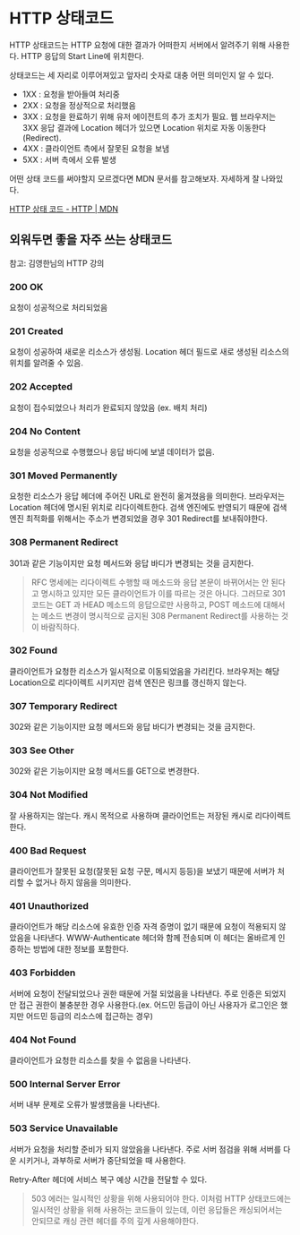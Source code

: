 # HTTP 상태코드
HTTP 상태코드는 HTTP 요청에 대한 결과가 어떠한지 서버에서 알려주기 위해 사용한다. HTTP 응답의 Start Line에 위치한다.

상태코드는 세 자리로 이루어져있고 앞자리 숫자로 대충 어떤 의미인지 알 수 있다.
* 1XX : 요청을 받아들여 처리중
* 2XX : 요청을 정상적으로 처리했음
* 3XX :  요청을 완료하기 위해 유저 에이전트의 추가 조치가 필요. 웹 브라우저는 3XX 응답 결과에 Location 헤더가 있으면 Location 위치로 자동 이동한다(Redirect).
* 4XX : 클라이언트 측에서 잘못된 요청을 보냄
* 5XX : 서버 측에서 오류 발생

어떤 상태 코드를 써야할지 모르겠다면 MDN 문서를 참고해보자. 자세하게 잘 나와있다.

[HTTP 상태 코드 - HTTP | MDN](https://developer.mozilla.org/ko/docs/Web/HTTP/Status)

## 외워두면 좋을 자주 쓰는 상태코드
참고: 김영한님의 HTTP 강의

### 200 OK
요청이 성공적으로 처리되었음

### 201 Created
요청이 성공하여 새로운 리소스가 생성됨. Location 헤더 필드로 새로 생성된 리소스의 위치를 알려줄 수 있음.

### 202 Accepted
요청이 접수되었으나 처리가 완료되지 않았음 (ex. 배치 처리)

### 204 No Content
요청을 성공적으로 수행했으나 응답 바디에 보낼 데이터가 없음.

### 301 Moved Permanently
요청한 리소스가 응답 헤더에 주어진 URL로 완전히 옮겨졌음을 의미한다. 브라우저는 Location 헤더에 명시된 위치로 리다이렉트한다. 검색 엔진에도 반영되기 때문에 검색 엔진 최적화를 위해서는 주소가 변경되었을 경우 301 Redirect를 보내줘야한다.

### 308 Permanent Redirect
301과 같은 기능이지만 요청 메서드와 응답 바디가 변경되는 것을 금지한다.

> RFC 명세에는 리다이렉트 수행할 때 메소드와 응답 본문이 바뀌어서는 안 된다고 명시하고 있지만 모든 클라이언트가 이를 따르는 것은 아니다. 그러므로 301 코드는 GET 과  HEAD 메소드의 응답으로만 사용하고,  POST 메소드에 대해서는 메소드 변경이 명시적으로 금지된 308 Permanent Redirect를 사용하는 것이 바람직하다.

### 302 Found
클라이언트가 요청한 리소스가 일시적으로 이동되었음을 가리킨다. 브라우저는 해당 Location으로 리다이렉트 시키지만 검색 엔진은 링크를 갱신하지 않는다.

### 307 Temporary Redirect
302와 같은 기능이지만 요청 메서드와 응답 바디가 변경되는 것을 금지한다.

### 303 See Other
302와 같은 기능이지만 요청 메서드를 GET으로 변경한다.

### 304 Not Modified
잘 사용하지는 않는다. 캐시 목적으로 사용하며 클라이언트는 저장된 캐시로 리다이렉트한다.

### 400 Bad Request
클라이언트가 잘못된 요청(잘못된 요청 구문, 메시지 등등)을 보냈기 때문에 서버가 처리할 수 없거나 하지 않음을 의미한다.

### 401 Unauthorized
클라이언트가 해당 리소스에 유효한 인증 자격 증명이 없기 때문에 요청이 적용되지 않았음을 나타낸다. WWW-Authenticate 헤더와 함께 전송되며 이 헤더는 올바르게 인증하는 방법에 대한 정보를 포함한다.

### 403 Forbidden
서버에 요청이 전달되었으나 권한 때문에 거절 되었음을 나타낸다. 주로 인증은 되었지만 접근 권한이 불충분한 경우 사용한다.(ex. 어드민 등급이 아닌 사용자가 로그인은 했지만 어드민 등급의 리소스에 접근하는 경우)

### 404 Not Found
클라이언트가 요청한 리소스를 찾을 수 없음을 나타낸다.

### 500 Internal Server Error
서버 내부 문제로 오류가 발생했음을 나타낸다.

### 503 Service Unavailable
서버가 요청을 처리할 준비가 되지 않았음을 나타낸다. 주로 서버 점검을 위해 서버를 다운 시키거나, 과부하로 서버가 중단되었을 때 사용한다.

Retry-After 헤더에 서비스 복구 예상 시간을 전달할 수 있다.

> 503 에러는 일시적인 상황을 위해 사용되어야 한다. 이처럼 HTTP 상태코드에는 일시적인 상황을 위해 사용하는 코드들이 있는데, 이런 응답들은 캐싱되어서는 안되므로 캐싱 관련 헤더를 주의 깊게 사용해야한다.


